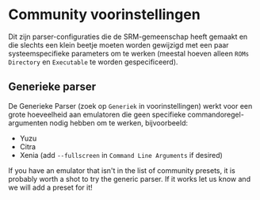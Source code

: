 # Community voorinstellingen
Dit zijn parser-configuraties die de SRM-gemeenschap heeft gemaakt en die slechts een klein beetje moeten worden gewijzigd met een paar systeemspecifieke parameters om te werken (meestal hoeven alleen `ROMs Directory` en `Executable` te worden gespecificeerd).

## Generieke parser
De Generieke Parser (zoek op `Generiek` in voorinstellingen) werkt voor een grote hoeveelheid aan emulatoren die geen specifieke commandoregel-argumenten nodig hebben om te werken, bijvoorbeeld:
* Yuzu
* Citra
* Xenia (add `--fullscreen` in `Command Line Arguments` if desired)

If you have an emulator that isn't in the list of community presets, it is probably worth a shot to try the generic parser. If it works let us know and we will add a preset for it!
